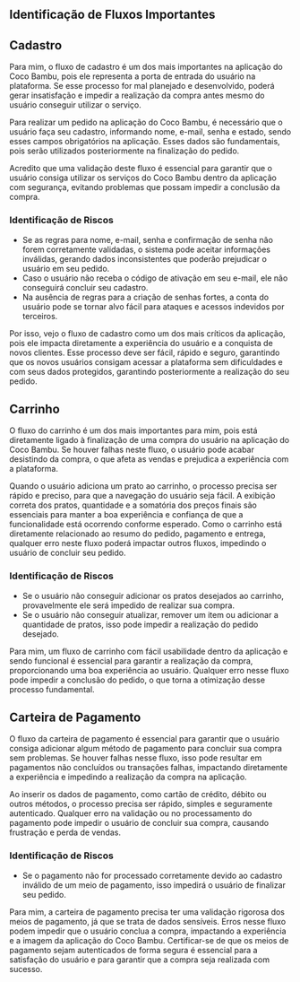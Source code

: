 ## Identificação de Fluxos Importantes

## **Cadastro**

Para mim, o fluxo de cadastro é um dos mais importantes na aplicação do Coco Bambu, pois ele representa a porta de entrada do usuário na plataforma. Se esse processo for mal planejado e desenvolvido, poderá gerar insatisfação e impedir a realização da compra antes mesmo do usuário conseguir utilizar o serviço.

Para realizar um pedido na aplicação do Coco Bambu, é necessário que o usuário faça seu cadastro, informando nome, e-mail, senha e estado, sendo esses campos obrigatórios na aplicação. Esses dados são fundamentais, pois serão utilizados posteriormente na finalização do pedido.

Acredito que uma validação deste fluxo é essencial para garantir que o usuário consiga utilizar os serviços do Coco Bambu dentro da aplicação com segurança, evitando problemas que possam impedir a conclusão da compra.

### **Identificação de Riscos**

- Se as regras para nome, e-mail, senha e confirmação de senha não forem corretamente validadas, o sistema pode aceitar informações inválidas, gerando dados inconsistentes que poderão prejudicar o usuário em seu pedido.
- Caso o usuário não receba o código de ativação em seu e-mail, ele não conseguirá concluir seu cadastro.
- Na ausência de regras para a criação de senhas fortes, a conta do usuário pode se tornar alvo fácil para ataques e acessos indevidos por terceiros.

Por isso, vejo o fluxo de cadastro como um dos mais críticos da aplicação, pois ele impacta diretamente a experiência do usuário e a conquista de novos clientes. Esse processo deve ser fácil, rápido e seguro, garantindo que os novos usuários consigam acessar a plataforma sem dificuldades e com seus dados protegidos, garantindo posteriormente a realização do seu pedido.

## **Carrinho**

O fluxo do carrinho é um dos mais importantes para mim, pois está diretamente ligado à finalização de uma compra do usuário na aplicação do Coco Bambu. Se houver falhas neste fluxo, o usuário pode acabar desistindo da compra, o que afeta as vendas e prejudica a experiência com a plataforma.

Quando o usuário adiciona um prato ao carrinho, o processo precisa ser rápido e preciso, para que a navegação do usuário seja fácil. A exibição correta dos pratos, quantidade e a somatória dos preços finais são essenciais para manter a boa experiência e confiança de que a funcionalidade está ocorrendo conforme esperado. Como o carrinho está diretamente relacionado ao resumo do pedido, pagamento e entrega, qualquer erro neste fluxo poderá impactar outros fluxos, impedindo o usuário de concluir seu pedido.

### **Identificação de Riscos**

- Se o usuário não conseguir adicionar os pratos desejados ao carrinho, provavelmente ele será impedido de realizar sua compra.
- Se o usuário não conseguir atualizar, remover um item ou adicionar a quantidade de pratos, isso pode impedir a realização do pedido desejado.

Para mim, um fluxo de carrinho com fácil usabilidade dentro da aplicação e sendo funcional é essencial para garantir a realização da compra, proporcionando uma boa experiência ao usuário. Qualquer erro nesse fluxo pode impedir a conclusão do pedido, o que torna a otimização desse processo fundamental.

## **Carteira de Pagamento**

O fluxo da carteira de pagamento é essencial para garantir que o usuário consiga adicionar algum método de pagamento para concluir sua compra sem problemas. Se houver falhas nesse fluxo, isso pode resultar em pagamentos não concluídos ou transações falhas, impactando diretamente a experiência e impedindo a realização da compra na aplicação.

Ao inserir os dados de pagamento, como cartão de crédito, débito ou outros métodos, o processo precisa ser rápido, simples e seguramente autenticado. Qualquer erro na validação ou no processamento do pagamento pode impedir o usuário de concluir sua compra, causando frustração e perda de vendas.

### **Identificação de Riscos**

- Se o pagamento não for processado corretamente devido ao cadastro inválido de um meio de pagamento, isso impedirá o usuário de finalizar seu pedido.

Para mim, a carteira de pagamento precisa ter uma validação rigorosa dos meios de pagamento, já que se trata de dados sensíveis. Erros nesse fluxo podem impedir que o usuário conclua a compra, impactando a experiência e a imagem da aplicação do Coco Bambu. Certificar-se de que os meios de pagamento sejam autenticados de forma segura é essencial para a satisfação do usuário e para garantir que a compra seja realizada com sucesso.
